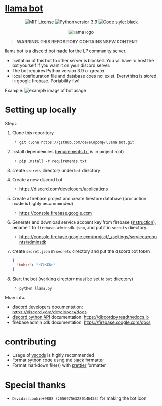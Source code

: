 # [llama bot](https://github.com/developomp/llama-bot)

<div align="center">
   <a href="https://opensource.org/licenses/MIT"><img alt="MIT License" src="https://img.shields.io/github/license/llama-bot/llama-bot?style=flat-square" /></a>
   <a href="https://www.python.org/downloads/release/python-395"><img alt="Python version 3.9" src="https://img.shields.io/badge/python-3.9-blue?style=flat-square" /></a>
   <a href="https://github.com/psf/black"><img alt="Code style: black" src="https://img.shields.io/badge/code style-black-000000.svg?style=flat-square"></a>
   <br />
   <br />
   <img alt="llama logo" src=".github/logo.png" />
</div>

> **WARNING: THIS REPOSITORY CONTAINS NSFW CONTENT**

llama bot is a [discord](https://discord.com) bot made for the LP community [server](https://discord.gg/2fsar34APa).<br />

- Invitation of this bot to other server is blocked. You wll have to host the bot yourself if you want it on your discord server.
- The bot requires Python version 3.9 or greater.
- local configuration file and database does not exist. Everything is stored in google firebase. Portability ftw!

Example:
![example image of bot usage](.github/example.png)

# Setting up locally

Steps:

1. Clone this repository
   - `git clone https://github.com/developomp/llama-bot.git`
2. Install dependencies ([requirements.txt](./requirements.txt) is in project root)

   - `pip install -r requirements.txt`

3. create `secrets` directory under `bot` directory
4. Create a new discord bot
   - https://discord.com/developers/applications
5. Create a firebase project and create firestore database (production mode is highly recommended)
   - https://console.firebase.google.com
6. Generate and download service account key from firebase ([instruction](https://firebase.google.com/docs/admin/setup#initialize-sdk)), rename it to `firebase-adminsdk.json`, and put it in `secrets` directory.
   - https://console.firebase.google.com/project/_/settings/serviceaccounts/adminsdk
7. create `secret.json` in `secrets` directory and put the discord bot token
   ```json
   {
     "token": "<TOKEN>"
   }
   ```
8. Start the bot (working directory must be set to `bot` directory)

   - `python llama.py`

More info:

- discord developers documentation: https://discord.com/developers/docs
- [discord python API](https://github.com/Rapptz/discord.py) documentation: https://discordpy.readthedocs.io
- firebase admin sdk documentation: https://firebase.google.com/docs

# contributing

- Usage of [vscode](https://code.visualstudio.com) is highly recommended
- Format python code using the [black](https://github.com/psf/black) formatter
- Format markdown file(s) with [prettier](https://prettier.io) formatter

# Special thanks

- `Davidisacookie#9888 (265697563280146433)` for making the bot icon
